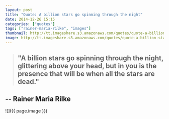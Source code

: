 ```yaml
---
layout: post
title: "Quote: A billion stars go spinning through the night"
date: 2014-12-26 15:15
categories: ["quotes"]
tags: ["rainer-maria-rilke", "images"]
thumbnail: http://tt.imageshare.s3.amazonaws.com/quotes/quote-a-billion-stars-go-spinning-throuhg-the-night/thumbs/time-lapse-night-sky.gif
image: http://tt.imageshare.s3.amazonaws.com/quotes/quote-a-billion-stars-go-spinning-throuhg-the-night/time-lapse-night-sky.jpg
---
```

> ## "A billion stars go spinning through the night, glittering above your head, but in you is the presence that will be when all the stars are dead."

## -- Rainer Maria Rilke

![]({{ page.image }})


